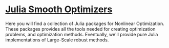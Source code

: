 # [Julia Smooth Optimizers](https://JuliaSmoothOptimizers.github.io)

Here you will find a collection of Julia packages for Nonlinear Optimization.
These packages provides all the tools needed for creating optimization problems,
and optimization methods.
Eventually, we'll provide pure Julia implementations of Large-Scale robust
methods.
